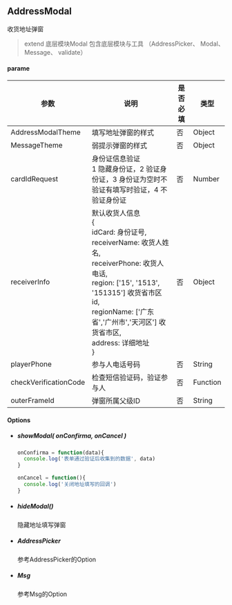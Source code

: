 ## AddressModal

收货地址弹窗

> extend 底层模块Modal
> 包含底层模块与工具 （AddressPicker、 Modal、 Message、 validate）

#### parame

| 参数                  | 说明                                                         | 是否必填 | 类型     |
| --------------------- | ------------------------------------------------------------ | -------- | -------- |
| AddressModalTheme     | 填写地址弹窗的样式                                           | 否       | Object   |
| MessageTheme          | 弱提示弹窗的样式                                             | 否       | Object   |
| cardIdRequest         | 身份证信息验证<br />1 隐藏身份证，2 验证身份证，3 身份证为空时不验证有填写时验证，4 不验证身份证 | 否       | Number   |
| receiverInfo          | 默认收货人信息<br />{<br />    idCard: 身份证号, <br />    receiverName: 收货人姓名, <br />    receiverPhone: 收货人电话, <br />    region: ['15', '1513', '151315'] 收货省市区id, <br />    regionName: ['广东省','广州市','天河区'] 收货省市区, <br />    address: 详细地址<br />} | 否       | Object   |
| playerPhone           | 参与人电话号码                                               | 否       | String   |
| checkVerificationCode | 检查短信验证码，验证参与人                                   | 否       | Function |
| outerFrameId          | 弹窗所属父级ID                                               | 否       | String   |



#### Options

- ##### showModal( onConfirma,  onCancel )   

  ```javascript
  onConfirma = function(data){
  	console.log('表单通过验证后收集到的数据', data)
  }
  ```

  ```javascript
  onCancel = function(){
  	console.log('关闭地址填写的回调')
  }
  ```

- ##### hideModal()  

  隐藏地址填写弹窗

- ##### AddressPicker

  参考AddressPicker的Option

- ##### Msg

  参考Msg的Option

